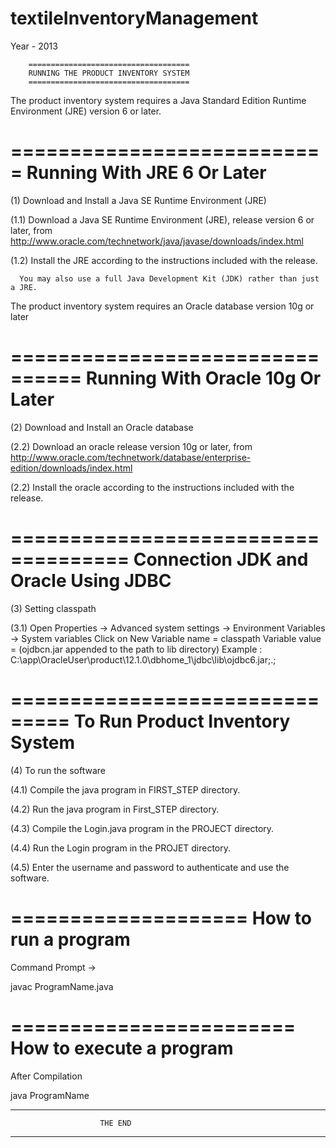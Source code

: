 # textileInventoryManagement
Year - 2013


		====================================
		RUNNING THE PRODUCT INVENTORY SYSTEM
		====================================

The product inventory system requires a Java Standard Edition Runtime Environment (JRE) 
version 6 or later.

===========================
Running With JRE 6 Or Later
===========================

(1) Download and Install a Java SE Runtime Environment (JRE)

(1.1) Download a Java SE Runtime Environment (JRE),
      release version 6 or later, from
      http://www.oracle.com/technetwork/java/javase/downloads/index.html

(1.2) Install the JRE according to the instructions included with the release.

      You may also use a full Java Development Kit (JDK) rather than just a JRE.

	
The product inventory system requires an Oracle database 
version 10g or later

================================
Running With Oracle 10g Or Later
================================

(2) Download and Install an Oracle database

(2.2) Download an oracle 
      release version 10g or later, from
      http://www.oracle.com/technetwork/database/enterprise-edition/downloads/index.html

(2.2) Install the oracle according to the instructions included with the release.

====================================
Connection JDK and Oracle Using JDBC
====================================

(3) Setting classpath

(3.1) Open Properties -> Advanced system settings -> Environment Variables -> System variables
      Click on New
      Variable name = classpath
      Variable value = (ojdbcn.jar appended to the path to lib directory)
	Example : C:\app\OracleUser\product\12.1.0\dbhome_1\jdbc\lib\ojdbc6.jar;.;

===============================
To Run Product Inventory System
===============================

(4) To run the software

(4.1) Compile the java program in FIRST_STEP directory.

(4.2) Run the java program in First_STEP directory.

(4.3) Compile the Login.java program in the PROJECT directory.

(4.4) Run the Login program in the PROJET directory.

(4.5) Enter the username and password to authenticate and use the software.


====================
How to run a program
====================

Command Prompt ->

javac ProgramName.java


========================
How to execute a program
========================

After Compilation

java ProgramName



-----------------------------------------------------------------------------------------------------
						THE END
-----------------------------------------------------------------------------------------------------

 
